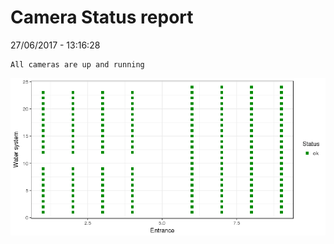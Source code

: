 Camera Status report
================
27/06/2017 - 13:16:28

    All cameras are up and running

![](camreport_files/figure-markdown_github/unnamed-chunk-2-1.png)
